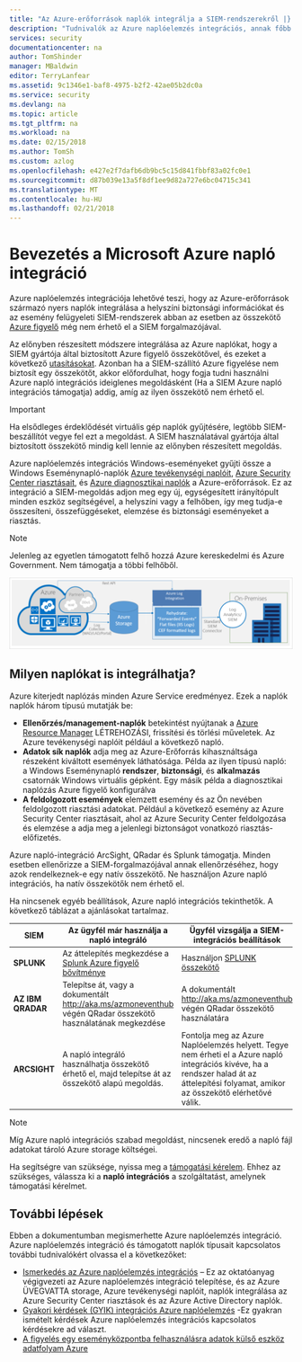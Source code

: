 ```yaml
---
title: "Az Azure-erőforrások naplók integrálja a SIEM-rendszerekről |} Microsoft Docs"
description: "Tudnivalók az Azure naplóelemzés integrációs, annak főbb funkcióit és annak működéséről."
services: security
documentationcenter: na
author: TomShinder
manager: MBaldwin
editor: TerryLanfear
ms.assetid: 9c1346e1-baf8-4975-b2f2-42ae05b2dc0a
ms.service: security
ms.devlang: na
ms.topic: article
ms.tgt_pltfrm: na
ms.workload: na
ms.date: 02/15/2018
ms.author: TomSh
ms.custom: azlog
ms.openlocfilehash: e427e2f7dafb6db9bc5c15d841fbbf83a02fc0e1
ms.sourcegitcommit: d87b039e13a5f8df1ee9d82a727e6bc04715c341
ms.translationtype: MT
ms.contentlocale: hu-HU
ms.lasthandoff: 02/21/2018
---
```

# <a name="introduction-to-microsoft-azure-log-integration"></a>Bevezetés a Microsoft Azure napló integráció

Azure naplóelemzés integrációja lehetővé teszi, hogy az Azure-erőforrások származó nyers naplók integrálása a helyszíni biztonsági információkat és az esemény felügyeleti SIEM-rendszerek abban az esetben az összekötő [Azure figyelő](../monitoring-and-diagnostics/monitoring-get-started.md) még nem érhető el a SIEM forgalmazójával.

Az előnyben részesített módszere integrálása az Azure naplókat, hogy a SIEM gyártója által biztosított Azure figyelő összekötővel, és ezeket a következő [utasításokat](../monitoring-and-diagnostics/monitor-stream-monitoring-data-event-hubs.md). Azonban ha a SIEM-szállító Azure figyelése nem biztosít egy összekötőt, akkor előfordulhat, hogy fogja tudni használni Azure napló integrációs ideiglenes megoldásként (Ha a SIEM Azure napló integrációs támogatja) addig, amíg az ilyen összekötő nem érhető el.

>[!IMPORTANT]
>Ha elsődleges érdeklődését virtuális gép naplók gyűjtésére, legtöbb SIEM-beszállítót vegye fel ezt a megoldást. A SIEM használatával gyártója által biztosított összekötő mindig kell lennie az előnyben részesített megoldás.

Azure naplóelemzés integrációs Windows-eseményeket gyűjti össze a Windows Eseménynapló-naplók [Azure tevékenységi naplóit](../monitoring-and-diagnostics/monitoring-overview-activity-logs.md), [Azure Security Center riasztásait](../security-center/security-center-intro.md), és [Azure diagnosztikai naplók](../monitoring-and-diagnostics/monitoring-overview-of-diagnostic-logs.md) a Azure-erőforrások. Ez az integráció a SIEM-megoldás adjon meg egy új, egységesített irányítópult minden eszköz segítségével, a helyszíni vagy a felhőben, így meg tudja-e összesíteni, összefüggéseket, elemzése és biztonsági eseményeket a riasztás.

>[!NOTE]
Jelenleg az egyetlen támogatott felhő hozzá Azure kereskedelmi és Azure Government. Nem támogatja a többi felhőből.

![Azure-naplók integrációja][1]

## <a name="what-logs-can-i-integrate"></a>Milyen naplókat is integrálhatja?

Azure kiterjedt naplózás minden Azure Service eredményez. Ezek a naplók naplók három típusú mutatják be:

* **Ellenőrzés/management-naplók** betekintést nyújtanak a [Azure Resource Manager](../azure-resource-manager/resource-group-overview.md) LÉTREHOZÁSI, frissítési és törlési műveletek. Az Azure tevékenységi naplóit például a következő napló.
* **Adatok sík naplók** adja meg az Azure-Erőforrás kihasználtsága részeként kiváltott események láthatósága. Példa az ilyen típusú napló: a Windows Eseménynapló **rendszer**, **biztonsági**, és **alkalmazás** csatornák Windows virtuális gépként. Egy másik példa a diagnosztikai naplózás Azure figyelő konfigurálva
* **A feldolgozott események** elemzett esemény és az Ön nevében feldolgozott riasztási adatokat. Például a következő esemény az Azure Security Center riasztásait, ahol az Azure Security Center feldolgozása és elemzése a adja meg a jelenlegi biztonságot vonatkozó riasztás-előfizetés.

Azure napló-integráció ArcSight, QRadar és Splunk támogatja. Minden esetben ellenőrizze a SIEM-forgalmazójával annak ellenőrzéséhez, hogy azok rendelkeznek-e egy natív összekötő. Ne használjon Azure napló integrációs, ha natív összekötők nem érhető el.

Ha nincsenek egyéb beállítások, Azure napló integrációs tekinthetők. A következő táblázat a ajánlásokat tartalmaz.

|**SIEM** | **Az ügyfél már használja a napló integráló** | **Ügyfél vizsgálja a SIEM-integrációs beállítások**|
|---------|--------------------------|-------------------------------------------|
|**SPLUNK** | Az áttelepítés megkezdése a [Splunk Azure figyelő bővítménye](https://splunkbase.splunk.com/app/3534/) | Használjon [SPLUNK összekötő](https://splunkbase.splunk.com/app/3534/) |
|**AZ IBM QRADAR** | Telepítse át, vagy a dokumentált http://aka.ms/azmoneventhub végén QRadar összekötő használatának megkezdése | A dokumentált http://aka.ms/azmoneventhub végén QRadar összekötő használatára  |
|**ARCSIGHT** | A napló integráló használhatja összekötő érhető el, majd telepítse át az összekötő alapú megoldás.  | Fontolja meg az Azure Naplóelemzés helyett. Tegye nem érheti el a Azure napló integrációs kivéve, ha a rendszer halad át az áttelepítési folyamat, amikor az összekötő elérhetővé válik. |

>[!NOTE]
>Míg Azure napló integrációs szabad megoldást, nincsenek eredő a napló fájl adatokat tároló Azure storage költségei.

Ha segítségre van szüksége, nyissa meg a [támogatási kérelem](../azure-supportability/how-to-create-azure-support-request.md). Ehhez az szükséges, válassza ki a **napló integrációs** a szolgáltatást, amelynek támogatási kérelmet.

## <a name="next-steps"></a>További lépések

Ebben a dokumentumban megismerhette Azure naplóelemzés integráció. Azure naplóelemzés integráció és támogatott naplók típusait kapcsolatos további tudnivalókért olvassa el a következőket:

* [Ismerkedés az Azure naplóelemzés integrációs](security-azure-log-integration-get-started.md) – Ez az oktatóanyag végigvezeti az Azure naplóelemzés integráció telepítése, és az Azure ÜVEGVATTA storage, Azure tevékenységi naplóit, naplók integrálása az Azure Security Center riasztások és az Azure Active Directory naplók.
* [Gyakori kérdések (GYIK) integrációs Azure naplóelemzés](security-azure-log-integration-faq.md) -Ez gyakran ismételt kérdések Azure naplóelemzés integrációs kapcsolatos kérdésekre ad választ.
* [A figyelés egy eseményközpontba felhasználásra adatok külső eszköz adatfolyam Azure](../monitoring-and-diagnostics/monitor-stream-monitoring-data-event-hubs.md)

<!--Image references-->
[1]: ./media/security-azure-log-integration-overview/azure-log-integration.png

